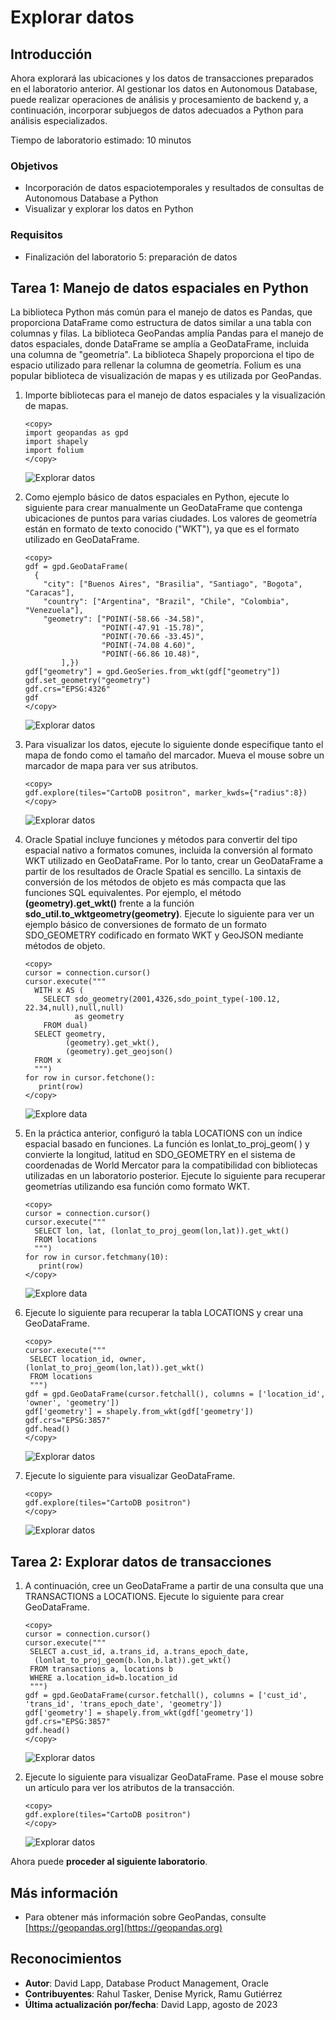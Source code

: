 # Explorar datos

## Introducción

Ahora explorará las ubicaciones y los datos de transacciones preparados en el laboratorio anterior. Al gestionar los datos en Autonomous Database, puede realizar operaciones de análisis y procesamiento de backend y, a continuación, incorporar subjuegos de datos adecuados a Python para análisis especializados.

Tiempo de laboratorio estimado: 10 minutos

### Objetivos

*   Incorporación de datos espaciotemporales y resultados de consultas de Autonomous Database a Python
*   Visualizar y explorar los datos en Python

### Requisitos

*   Finalización del laboratorio 5: preparación de datos

## Tarea 1: Manejo de datos espaciales en Python

La biblioteca Python más común para el manejo de datos es Pandas, que proporciona DataFrame como estructura de datos similar a una tabla con columnas y filas. La biblioteca GeoPandas amplía Pandas para el manejo de datos espaciales, donde DataFrame se amplía a GeoDataFrame, incluida una columna de "geometría". La biblioteca Shapely proporciona el tipo de espacio utilizado para rellenar la columna de geometría. Folium es una popular biblioteca de visualización de mapas y es utilizada por GeoPandas.

1.  Importe bibliotecas para el manejo de datos espaciales y la visualización de mapas.
    
        <copy>
        import geopandas as gpd
        import shapely
        import folium
        </copy>
        
    
    ![Explorar datos](images/explore-data-01.png)
    
2.  Como ejemplo básico de datos espaciales en Python, ejecute lo siguiente para crear manualmente un GeoDataFrame que contenga ubicaciones de puntos para varias ciudades. Los valores de geometría están en formato de texto conocido ("WKT"), ya que es el formato utilizado en GeoDataFrame.
    
        <copy>
        gdf = gpd.GeoDataFrame(
          {
            "city": ["Buenos Aires", "Brasilia", "Santiago", "Bogota", "Caracas"],
            "country": ["Argentina", "Brazil", "Chile", "Colombia", "Venezuela"],
            "geometry": ["POINT(-58.66 -34.58)",
                         "POINT(-47.91 -15.78)",
                         "POINT(-70.66 -33.45)",
                         "POINT(-74.08 4.60)",
                         "POINT(-66.86 10.48)",
                ],})
        gdf["geometry"] = gpd.GeoSeries.from_wkt(gdf["geometry"])
        gdf.set_geometry("geometry")
        gdf.crs="EPSG:4326"
        gdf
        </copy>
        
    
    ![Explorar datos](images/explore-data-02.png)
    
3.  Para visualizar los datos, ejecute lo siguiente donde especifique tanto el mapa de fondo como el tamaño del marcador. Mueva el mouse sobre un marcador de mapa para ver sus atributos.
    
        <copy>
        gdf.explore(tiles="CartoDB positron", marker_kwds={"radius":8})
        </copy>
        
    
    ![Explorar datos](images/explore-data-03.png)
    
4.  Oracle Spatial incluye funciones y métodos para convertir del tipo espacial nativo a formatos comunes, incluida la conversión al formato WKT utilizado en GeoDataFrame. Por lo tanto, crear un GeoDataFrame a partir de los resultados de Oracle Spatial es sencillo. La sintaxis de conversión de los métodos de objeto es más compacta que las funciones SQL equivalentes. Por ejemplo, el método **(geometry).get\_wkt()** frente a la función **sdo\_util.to\_wktgeometry(geometry)**. Ejecute lo siguiente para ver un ejemplo básico de conversiones de formato de un formato SDO\_GEOMETRY codificado en formato WKT y GeoJSON mediante métodos de objeto.
    

    ```
    <copy>
    cursor = connection.cursor()
    cursor.execute("""
      WITH x AS (
        SELECT sdo_geometry(2001,4326,sdo_point_type(-100.12, 22.34,null),null,null) 
               as geometry
        FROM dual)
      SELECT geometry, 
             (geometry).get_wkt(), 
             (geometry).get_geojson()
      FROM x
      """)
    for row in cursor.fetchone():
       print(row)
    </copy>
    ```
    ![Explore data](images/explore-data-04.png) 
    

5.  En la práctica anterior, configuró la tabla LOCATIONS con un índice espacial basado en funciones. La función es lonlat\_to\_proj\_geom( ) y convierte la longitud, latitud en SDO\_GEOMETRY en el sistema de coordenadas de World Mercator para la compatibilidad con bibliotecas utilizadas en un laboratorio posterior. Ejecute lo siguiente para recuperar geometrías utilizando esa función como formato WKT.

    ```
    <copy>
    cursor = connection.cursor()
    cursor.execute("""
      SELECT lon, lat, (lonlat_to_proj_geom(lon,lat)).get_wkt()
      FROM locations
      """)
    for row in cursor.fetchmany(10):
       print(row)
    </copy>
    ```
    ![Explore data](images/explore-data-05.png) 
    

6.  Ejecute lo siguiente para recuperar la tabla LOCATIONS y crear una GeoDataFrame.
    
        <copy>
        cursor.execute("""
         SELECT location_id, owner, (lonlat_to_proj_geom(lon,lat)).get_wkt()
         FROM locations
         """)
        gdf = gpd.GeoDataFrame(cursor.fetchall(), columns = ['location_id', 'owner', 'geometry'])
        gdf['geometry'] = shapely.from_wkt(gdf['geometry'])
        gdf.crs="EPSG:3857"
        gdf.head()
        </copy>
        
    
    ![Explorar datos](images/explore-data-06.png)
    
7.  Ejecute lo siguiente para visualizar GeoDataFrame.
    
        <copy>
        gdf.explore(tiles="CartoDB positron")
        </copy>
        
    
    ![Explorar datos](images/explore-data-07.png)
    

## Tarea 2: Explorar datos de transacciones

1.  A continuación, cree un GeoDataFrame a partir de una consulta que una TRANSACTIONS a LOCATIONS. Ejecute lo siguiente para crear GeoDataFrame.
    
        <copy>
        cursor = connection.cursor()
        cursor.execute("""
         SELECT a.cust_id, a.trans_id, a.trans_epoch_date, 
          (lonlat_to_proj_geom(b.lon,b.lat)).get_wkt() 
         FROM transactions a, locations b
         WHERE a.location_id=b.location_id
         """)
        gdf = gpd.GeoDataFrame(cursor.fetchall(), columns = ['cust_id', 'trans_id', 'trans_epoch_date', 'geometry'])
        gdf['geometry'] = shapely.from_wkt(gdf['geometry'])
        gdf.crs="EPSG:3857"
        gdf.head()
        </copy>
        
    
    ![Explorar datos](images/explore-data-08.png)
    
2.  Ejecute lo siguiente para visualizar GeoDataFrame. Pase el mouse sobre un artículo para ver los atributos de la transacción.
    
        <copy>
        gdf.explore(tiles="CartoDB positron") 
        </copy>
        
    
    ![Explorar datos](images/explore-data-09.png)
    

Ahora puede **proceder al siguiente laboratorio**.

## Más información

*   Para obtener más información sobre GeoPandas, consulte [https://geopandas.org](https://geopandas.org)

## Reconocimientos

*   **Autor**: David Lapp, Database Product Management, Oracle
*   **Contribuyentes**: Rahul Tasker, Denise Myrick, Ramu Gutiérrez
*   **Última actualización por/fecha**: David Lapp, agosto de 2023